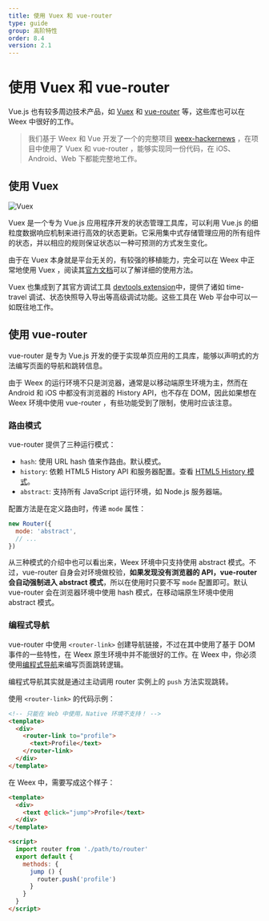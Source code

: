 ```yaml
---
title: 使用 Vuex 和 vue-router
type: guide
group: 高阶特性
order: 8.4
version: 2.1
---
```


# 使用 Vuex 和 vue-router

Vue.js 也有较多周边技术产品，如 [Vuex](https://github.com/vuejs/vuex) 和 [vue-router](https://github.com/vuejs/vue-router) 等，这些库也可以在 Weex 中很好的工作。

> 我们基于 Weex 和 Vue 开发了一个的完整项目 [weex-hackernews](https://github.com/weexteam/weex-hackernews) ，在项目中使用了 Vuex 和 vue-router ，能够实现同一份代码，在 iOS、Android、Web 下都能完整地工作。

## 使用 Vuex

![Vuex](//vuex.vuejs.org/zh-cn/images/vuex.png)

Vuex 是一个专为 Vue.js 应用程序开发的状态管理工具库，可以利用 Vue.js 的细粒度数据响应机制来进行高效的状态更新。它采用集中式存储管理应用的所有组件的状态，并以相应的规则保证状态以一种可预测的方式发生变化。

由于在 Vuex 本身就是平台无关的，有较强的移植能力，完全可以在 Weex 中正常地使用 Vuex ，阅读其[官方文档](https://vuex.vuejs.org/zh-cn/)可以了解详细的使用方法。

Vuex 也集成到了其官方调试工具 [devtools extension](https://github.com/vuejs/vue-devtools)中，提供了诸如 time-travel 调试、状态快照导入导出等高级调试功能。这些工具在 Web 平台中可以一如既往地工作。

## 使用 vue-router

vue-router 是专为 Vue.js 开发的便于实现单页应用的工具库，能够以声明式的方法编写页面的导航和跳转信息。

由于 Weex 的运行环境不只是浏览器，通常是以移动端原生环境为主，然而在 Android 和 iOS 中都没有浏览器的 History API，也不存在 DOM，因此如果想在 Weex 环境中使用 vue-router ，有些功能受到了限制，使用时应该注意。

### 路由模式

vue-router 提供了三种运行模式：

+ `hash`: 使用 URL hash 值来作路由。默认模式。
+ `history`: 依赖 HTML5 History API 和服务器配置。查看 [HTML5 History 模式](https://router.vuejs.org/zh-cn/essentials/history-mode.html)。
+ `abstract`: 支持所有 JavaScript 运行环境，如 Node.js 服务器端。

配置方法是在定义路由时，传递 `mode` 属性：

```js
new Router({
  mode: 'abstract',
  // ...
})
```

从三种模式的介绍中也可以看出来，Weex 环境中只支持使用 abstract 模式。不过，vue-router 自身会对环境做校验，**如果发现没有浏览器的 API，vue-router 会自动强制进入 abstract 模式**，所以在使用时只要不写 `mode` 配置即可。默认 vue-router 会在浏览器环境中使用 hash 模式，在移动端原生环境中使用 abstract 模式。

### 编程式导航

vue-router 中使用 `<router-link>` 创建导航链接，不过在其中使用了基于 DOM 事件的一些特性，在 Weex 原生环境中并不能很好的工作。在 Weex 中，你必须使用[编程式导航](https://router.vuejs.org/zh-cn/essentials/navigation.html)来编写页面跳转逻辑。

编程式导航其实就是通过主动调用 router 实例上的 `push` 方法实现跳转。

使用 `<router-link>` 的代码示例：

```html
<!-- 只能在 Web 中使用，Native 环境不支持！ -->
<template>
  <div>
    <router-link to="profile">
      <text>Profile</text>
    </router-link>
  </div>
</template>
```

在 Weex 中，需要写成这个样子：

```html
<template>
  <div>
    <text @click="jump">Profile</text>
  </div>
</template>

<script>
  import router from './path/to/router'
  export default {
    methods: {
      jump () {
        router.push('profile')
      }
    }
  }
</script>
```
